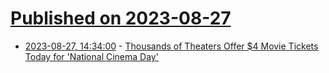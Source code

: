 # [Published on 2023-08-27](index.md)

* [2023-08-27, 14:34:00](https://entertainment.slashdot.org/story/23/08/26/0323246/thousands-of-theaters-offer-4-movie-tickets-today-for-national-cinema-day?utm_source=rss1.0mainlinkanon&utm_medium=feed) - [Thousands of Theaters Offer $4 Movie Tickets Today for 'National Cinema Day'](https://entertainment.slashdot.org/story/23/08/26/0323246/thousands-of-theaters-offer-4-movie-tickets-today-for-national-cinema-day?utm_source=rss1.0mainlinkanon&utm_medium=feed)
